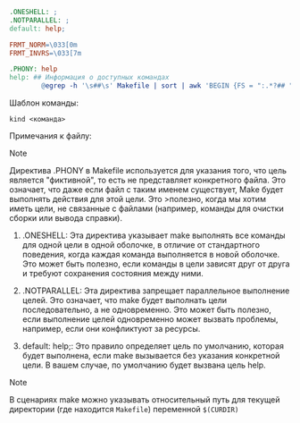```Makefile
.ONESHELL: ;
.NOTPARALLEL: ;
default: help;

FRMT_NORM=\033[0m
FRMT_INVRS=\033[7m

.PHONY: help
help: ## Информация о доступных командах
        @egrep -h '\s##\s' Makefile | sort | awk 'BEGIN {FS = ":.*?## "}; {printf "\033[36m%-20s\033[0m %s\n", $$1, $$2}'


```
Шаблон команды:
```shell
kind <команда>
```
Примечания к файлу:

>[!NOTE]
>Директива .PHONY в Makefile используется для указания того, что цель является "фиктивной", то есть не представляет конкретного файла. Это означает, что даже если файл с таким именем существует, Make будет выполнять действия для этой цели. Это >полезно, когда мы хотим иметь цели, не связанные с файлами (например, команды для очистки сборки или вывода справки).


1. .ONESHELL: Эта директива указывает make выполнять все команды для одной цели в одной оболочке, в отличие от стандартного поведения, когда каждая команда выполняется в новой оболочке. Это может быть полезно, если команды в цели зависят друг от друга и требуют сохранения состояния между ними.

2. .NOTPARALLEL: Эта директива запрещает параллельное выполнение целей. Это означает, что make будет выполнать цели последовательно, а не одновременно. Это может быть полезно, если выполнение целей одновременно может вызвать проблемы, например, если они конфликтуют за ресурсы.

3. default: help;: Это правило определяет цель по умолчанию, которая будет выполнена, если make вызывается без указания конкретной цели. В вашем случае, по умолчанию будет вызвана цель help.

> [!NOTE]
> В сценариях make можно указывать относительный путь для текущей директории (где находится `Makefile`) переменной `$(CURDIR)`
